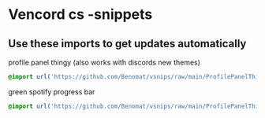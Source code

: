 # Vencord cs -snippets

## Use these imports to get updates automatically
profile panel thingy (also works with discords new themes)
```css
@import url('https://github.com/Benomat/vsnips/raw/main/ProfilePanelThingy.css');
```

green spotify progress bar
```css
@import url('https://github.com/Benomat/vsnips/raw/main/ProfilePanelThingy.css');
```
